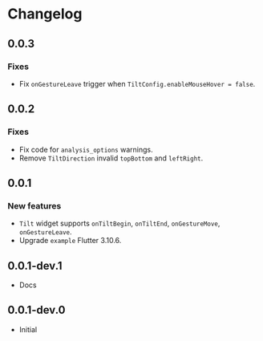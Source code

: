 # Changelog

## 0.0.3
### Fixes
- Fix `onGestureLeave` trigger when `TiltConfig.enableMouseHover = false`.

## 0.0.2
### Fixes
- Fix code for `analysis_options` warnings.
- Remove `TiltDirection` invalid `topBottom` and `leftRight`.

## 0.0.1
### New features
- `Tilt` widget supports `onTiltBegin`, `onTiltEnd`, `onGestureMove`, `onGestureLeave`.
- Upgrade `example` Flutter 3.10.6.  

## 0.0.1-dev.1
- Docs

## 0.0.1-dev.0
- Initial